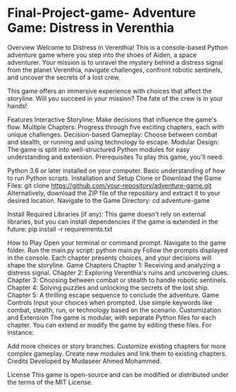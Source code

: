 # Final-Project-game- Adventure Game: Distress in Verenthia
Overview
Welcome to Distress in Verenthia! This is a console-based Python adventure game where you step into the shoes of Aiden, a space adventurer. Your mission is to unravel the mystery behind a distress signal from the planet Verenthia, navigate challenges, confront robotic sentinels, and uncover the secrets of a lost crew.

This game offers an immersive experience with choices that affect the storyline. Will you succeed in your mission? The fate of the crew is in your hands!

Features
Interactive Storyline: Make decisions that influence the game's flow.
Multiple Chapters: Progress through five exciting chapters, each with unique challenges.
Decision-based Gameplay: Choose between combat and stealth, or running and using technology to escape.
Modular Design: The game is split into well-structured Python modules for easy understanding and extension.
Prerequisites
To play this game, you'll need:

Python 3.6 or later installed on your computer.
Basic understanding of how to run Python scripts.
Installation and Setup
Clone or Download the Game Files:
git clone https://github.com/your-repository/adventure-game.git
Alternatively, download the ZIP file of the repository and extract it to your desired location.
Navigate to the Game Directory:
cd adventure-game

Install Required Libraries (if any): This game doesn't rely on external libraries, but you can install dependencies if the game is extended in the future:
pip install -r requirements.txt

How to Play
Open your terminal or command prompt.
Navigate to the game folder.
Run the main.py script:
python main.py
Follow the prompts displayed in the console. Each chapter presents choices, and your decisions will shape the storyline.
Game Chapters
Chapter 1: Receiving and analyzing a distress signal.
Chapter 2: Exploring Verenthia's ruins and uncovering clues.
Chapter 3: Choosing between combat or stealth to handle robotic sentinels.
Chapter 4: Solving puzzles and unlocking the secrets of the lost ship.
Chapter 5: A thrilling escape sequence to conclude the adventure.
Game Controls
Input your choices when prompted.
Use simple keywords like combat, stealth, run, or technology based on the scenario.
Customization and Extension
The game is modular, with separate Python files for each chapter. You can extend or modify the game by editing these files. For instance:

Add more choices or story branches.
Customize existing chapters for more complex gameplay.
Create new modules and link them to existing chapters.
Credits
Developed by Mudaseer Ahmed Mohammed.

License
This game is open-source and can be modified or distributed under the terms of the MIT License.

